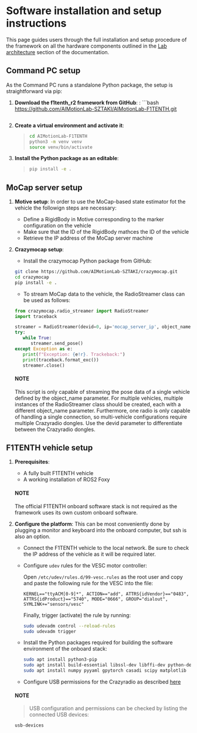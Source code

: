 # Software installation and setup instructions

This page guides users through the full installation and setup procedure of the framework on all the hardware components outlined in the [Lab architecture](hardware_architecture.md) section of the documentation.

## Command PC setup

As the Command PC runs a standalone Python package, the setup is straightforward via pip:

1. **Download the f1tenth_r2 framework from GitHub**:
   : ```bash
     https://github.com/AIMotionLab-SZTAKI/AIMotionLab-F1TENTH.git
     ```
2. **Create a virtual environment and activate it**:
   > ```bash
   > cd AIMotionLab-F1TENTH
   > python3 -m venv venv
   > source venv/bin/activate
   > ```
3. **Install the Python package as an editable**:
   > ```bash
   > pip install -e .
   > ```

## MoCap server setup

1. **Motive setup**: In order to use the MoCap-based state estimator fot the vehicle the followign steps are necessary:
   - Define a RigidBody in Motive corresponding to the marker configuration on the vehicle
   - Make sure that the ID of the RigidBody mathces the ID of the vehicle
   - Retrieve the IP address of the MoCap server machine
2. **Crazymocap setup**:
   - Install the crazymocap Python package from GitHub:
   ```bash
   git clone https://github.com/AIMotionLab-SZTAKI/crazymocap.git
   cd crazymocap
   pip install -e .
   ```

   - To stream MoCap data to the vehicle, the RadioStreamer class can be used as follows:

   ```python
   from crazymocap.radio_streamer import RadioStreamer
   import traceback

   streamer = RadioStreamer(devid=0, ip='mocap_server_ip', object_name='car_ID')
   try:
      while True:
         streamer.send_pose()
   except Exception as e:
      print(f"Exception: {e!r}. Trackeback:")
      print(traceback.format_exc())
      streamer.close()
   ```

   #### NOTE
   This script is only capable of streaming the pose data of a single vehicle defined by the object_name parameter.
   For multiple vehicles, multiple instances of the RadioStreamer class should be created, each with a different object_name parameter.
   Furthermore, one radio is only capable of handling a single connection, so multi-vehicle configurations require multiple Crazyradio dongles.
   Use the devid parameter to differentiate between the Crazyradio dongles.

## F1TENTH vehicle setup

1. **Prerequisites**:
   - A fully built F1TENTH vehicle
   - A working installation of ROS2 Foxy

   #### NOTE
   The official F1TENTH onboard software stack is not required as the framework uses its own custom onboard software.
2. **Configure the platform**: This can be most conveniently done by plugging a monitor and keyboard into the onboard computer, but ssh is also an option.
   - Connect the F1TENTH vehicle to the local network. Be sure to check the IP address of the vehicle as it will be required later.
   - Configure `udev` rules for the VESC motor controller:

     Open `/etc/udev/rules.d/99-vesc.rules` as the root user and copy and paste the following rule for the VESC into the file:
     ```text
     KERNEL=="ttyACM[0-9]*", ACTION=="add", ATTRS{idVendor}=="0483", ATTRS{idProduct}=="5740", MODE="0666", GROUP="dialout", SYMLINK+="sensors/vesc"
     ```

     Finally, trigger (activate) the rule by running:
     ```bash
     sudo udevadm control --reload-rules
     sudo udevadm trigger
     ```
   - Install the Python packages required for building the software environment of the onboard stack:
     ```bash
     sudo apt install python3-pip
     sudo apt install build-essential libssl-dev libffi-dev python-dev
     sudo apt install numpy pyyaml gpytorch casadi scipy matplotlib
     ```
   - Configure USB permissions for the Crazyradio as described [here](https://www.bitcraze.io/documentation/repository/crazyflie-lib-python/master/installation/usb_permissions/)

   #### NOTE
   > USB configuration and permissions can be checked by listing the connected USB devices:
   ```bash
   usb-devices
   ```
